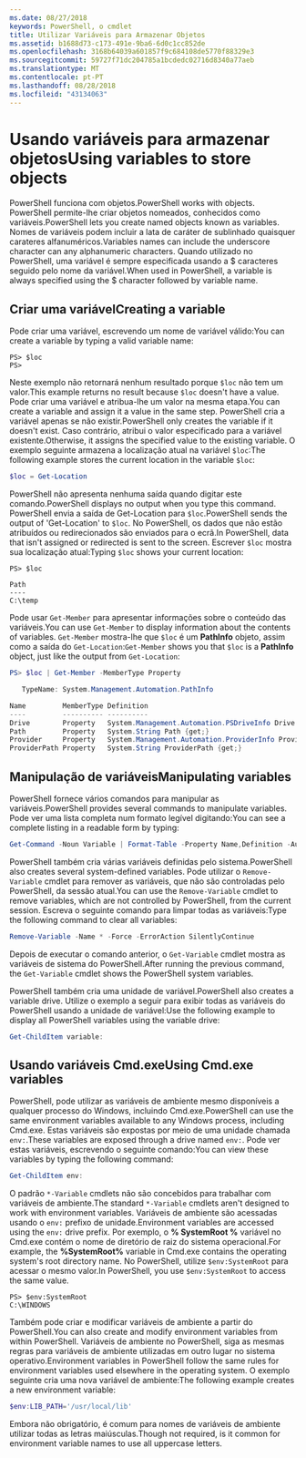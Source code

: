 ```yaml
---
ms.date: 08/27/2018
keywords: PowerShell, o cmdlet
title: Utilizar Variáveis para Armazenar Objetos
ms.assetid: b1688d73-c173-491e-9ba6-6d0c1cc852de
ms.openlocfilehash: 3168b64039a601857f9c684108de5770f88329e3
ms.sourcegitcommit: 59727f71dc204785a1bcdedc02716d8340a77aeb
ms.translationtype: MT
ms.contentlocale: pt-PT
ms.lasthandoff: 08/28/2018
ms.locfileid: "43134063"
---
```

# <a name="using-variables-to-store-objects"></a><span data-ttu-id="462ce-103">Usando variáveis para armazenar objetos</span><span class="sxs-lookup"><span data-stu-id="462ce-103">Using variables to store objects</span></span>

<span data-ttu-id="462ce-104">PowerShell funciona com objetos.</span><span class="sxs-lookup"><span data-stu-id="462ce-104">PowerShell works with objects.</span></span> <span data-ttu-id="462ce-105">PowerShell permite-lhe criar objetos nomeados, conhecidos como variáveis.</span><span class="sxs-lookup"><span data-stu-id="462ce-105">PowerShell lets you create named objects known as variables.</span></span>
<span data-ttu-id="462ce-106">Nomes de variáveis podem incluir a lata de caráter de sublinhado quaisquer carateres alfanuméricos.</span><span class="sxs-lookup"><span data-stu-id="462ce-106">Variables names can include the underscore character can any alphanumeric characters.</span></span> <span data-ttu-id="462ce-107">Quando utilizado no PowerShell, uma variável é sempre especificada usando a \$ caracteres seguido pelo nome da variável.</span><span class="sxs-lookup"><span data-stu-id="462ce-107">When used in PowerShell, a variable is always specified using the \$ character followed by variable name.</span></span>

## <a name="creating-a-variable"></a><span data-ttu-id="462ce-108">Criar uma variável</span><span class="sxs-lookup"><span data-stu-id="462ce-108">Creating a variable</span></span>

<span data-ttu-id="462ce-109">Pode criar uma variável, escrevendo um nome de variável válido:</span><span class="sxs-lookup"><span data-stu-id="462ce-109">You can create a variable by typing a valid variable name:</span></span>

```
PS> $loc
PS>
```

<span data-ttu-id="462ce-110">Neste exemplo não retornará nenhum resultado porque `$loc` não tem um valor.</span><span class="sxs-lookup"><span data-stu-id="462ce-110">This example returns no result because `$loc` doesn't have a value.</span></span> <span data-ttu-id="462ce-111">Pode criar uma variável e atribua-lhe um valor na mesma etapa.</span><span class="sxs-lookup"><span data-stu-id="462ce-111">You can create a variable and assign it a value in the same step.</span></span> <span data-ttu-id="462ce-112">PowerShell cria a variável apenas se não existir.</span><span class="sxs-lookup"><span data-stu-id="462ce-112">PowerShell only creates the variable if it doesn't exist.</span></span>
<span data-ttu-id="462ce-113">Caso contrário, atribui o valor especificado para a variável existente.</span><span class="sxs-lookup"><span data-stu-id="462ce-113">Otherwise, it assigns the specified value to the existing variable.</span></span> <span data-ttu-id="462ce-114">O exemplo seguinte armazena a localização atual na variável `$loc`:</span><span class="sxs-lookup"><span data-stu-id="462ce-114">The following example stores the current location in the variable `$loc`:</span></span>

```powershell
$loc = Get-Location
```

<span data-ttu-id="462ce-115">PowerShell não apresenta nenhuma saída quando digitar este comando.</span><span class="sxs-lookup"><span data-stu-id="462ce-115">PowerShell displays no output when you type this command.</span></span> <span data-ttu-id="462ce-116">PowerShell envia a saída de Get-Location para `$loc`.</span><span class="sxs-lookup"><span data-stu-id="462ce-116">PowerShell sends the output of 'Get-Location' to `$loc`.</span></span> <span data-ttu-id="462ce-117">No PowerShell, os dados que não estão atribuídos ou redirecionados são enviados para o ecrã.</span><span class="sxs-lookup"><span data-stu-id="462ce-117">In PowerShell, data that isn't assigned or redirected is sent to the screen.</span></span> <span data-ttu-id="462ce-118">Escrever `$loc` mostra sua localização atual:</span><span class="sxs-lookup"><span data-stu-id="462ce-118">Typing `$loc` shows your current location:</span></span>

```
PS> $loc

Path
----
C:\temp
```

<span data-ttu-id="462ce-119">Pode usar `Get-Member` para apresentar informações sobre o conteúdo das variáveis.</span><span class="sxs-lookup"><span data-stu-id="462ce-119">You can use `Get-Member` to display information about the contents of variables.</span></span> <span data-ttu-id="462ce-120">`Get-Member` mostra-lhe que `$loc` é um **PathInfo** objeto, assim como a saída do `Get-Location`:</span><span class="sxs-lookup"><span data-stu-id="462ce-120">`Get-Member` shows you that `$loc` is a **PathInfo** object, just like the output from `Get-Location`:</span></span>

```powershell
PS> $loc | Get-Member -MemberType Property

   TypeName: System.Management.Automation.PathInfo

Name         MemberType Definition
----         ---------- ----------
Drive        Property   System.Management.Automation.PSDriveInfo Drive {get;}
Path         Property   System.String Path {get;}
Provider     Property   System.Management.Automation.ProviderInfo Provider {...
ProviderPath Property   System.String ProviderPath {get;}
```

## <a name="manipulating-variables"></a><span data-ttu-id="462ce-121">Manipulação de variáveis</span><span class="sxs-lookup"><span data-stu-id="462ce-121">Manipulating variables</span></span>

<span data-ttu-id="462ce-122">PowerShell fornece vários comandos para manipular as variáveis.</span><span class="sxs-lookup"><span data-stu-id="462ce-122">PowerShell provides several commands to manipulate variables.</span></span> <span data-ttu-id="462ce-123">Pode ver uma lista completa num formato legível digitando:</span><span class="sxs-lookup"><span data-stu-id="462ce-123">You can see a complete listing in a readable form by typing:</span></span>

```powershell
Get-Command -Noun Variable | Format-Table -Property Name,Definition -AutoSize -Wrap
```

<span data-ttu-id="462ce-124">PowerShell também cria várias variáveis definidas pelo sistema.</span><span class="sxs-lookup"><span data-stu-id="462ce-124">PowerShell also creates several system-defined variables.</span></span> <span data-ttu-id="462ce-125">Pode utilizar o `Remove-Variable` cmdlet para remover as variáveis, que não são controladas pelo PowerShell, da sessão atual.</span><span class="sxs-lookup"><span data-stu-id="462ce-125">You can use the `Remove-Variable` cmdlet to remove variables, which are not controlled by PowerShell, from the current session.</span></span> <span data-ttu-id="462ce-126">Escreva o seguinte comando para limpar todas as variáveis:</span><span class="sxs-lookup"><span data-stu-id="462ce-126">Type the following command to clear all variables:</span></span>

```powershell
Remove-Variable -Name * -Force -ErrorAction SilentlyContinue
```

<span data-ttu-id="462ce-127">Depois de executar o comando anterior, o `Get-Variable` cmdlet mostra as variáveis de sistema do PowerShell.</span><span class="sxs-lookup"><span data-stu-id="462ce-127">After running the previous command, the `Get-Variable` cmdlet shows the PowerShell system variables.</span></span>

<span data-ttu-id="462ce-128">PowerShell também cria uma unidade de variável.</span><span class="sxs-lookup"><span data-stu-id="462ce-128">PowerShell also creates a variable drive.</span></span> <span data-ttu-id="462ce-129">Utilize o exemplo a seguir para exibir todas as variáveis do PowerShell usando a unidade de variável:</span><span class="sxs-lookup"><span data-stu-id="462ce-129">Use the following example to display all PowerShell variables using the variable drive:</span></span>

```powershell
Get-ChildItem variable:
```

## <a name="using-cmdexe-variables"></a><span data-ttu-id="462ce-130">Usando variáveis Cmd.exe</span><span class="sxs-lookup"><span data-stu-id="462ce-130">Using Cmd.exe variables</span></span>

<span data-ttu-id="462ce-131">PowerShell, pode utilizar as variáveis de ambiente mesmo disponíveis a qualquer processo do Windows, incluindo Cmd.exe.</span><span class="sxs-lookup"><span data-stu-id="462ce-131">PowerShell can use the same environment variables available to any Windows process, including Cmd.exe.</span></span> <span data-ttu-id="462ce-132">Estas variáveis são expostas por meio de uma unidade chamada `env:`.</span><span class="sxs-lookup"><span data-stu-id="462ce-132">These variables are exposed through a drive named `env:`.</span></span> <span data-ttu-id="462ce-133">Pode ver estas variáveis, escrevendo o seguinte comando:</span><span class="sxs-lookup"><span data-stu-id="462ce-133">You can view these variables by typing the following command:</span></span>

```powershell
Get-ChildItem env:
```

<span data-ttu-id="462ce-134">O padrão `*-Variable` cmdlets não são concebidos para trabalhar com variáveis de ambiente.</span><span class="sxs-lookup"><span data-stu-id="462ce-134">The standard `*-Variable` cmdlets aren't designed to work with environment variables.</span></span> <span data-ttu-id="462ce-135">Variáveis de ambiente são acessadas usando o `env:` prefixo de unidade.</span><span class="sxs-lookup"><span data-stu-id="462ce-135">Environment variables are accessed using the `env:` drive prefix.</span></span> <span data-ttu-id="462ce-136">Por exemplo, o **% SystemRoot %** variável no Cmd.exe contém o nome de diretório de raiz do sistema operacional.</span><span class="sxs-lookup"><span data-stu-id="462ce-136">For example, the **%SystemRoot%** variable in Cmd.exe contains the operating system's root directory name.</span></span> <span data-ttu-id="462ce-137">No PowerShell, utilize `$env:SystemRoot` para acessar o mesmo valor.</span><span class="sxs-lookup"><span data-stu-id="462ce-137">In PowerShell, you use `$env:SystemRoot` to access the same value.</span></span>

```
PS> $env:SystemRoot
C:\WINDOWS
```

<span data-ttu-id="462ce-138">Também pode criar e modificar variáveis de ambiente a partir do PowerShell.</span><span class="sxs-lookup"><span data-stu-id="462ce-138">You can also create and modify environment variables from within PowerShell.</span></span> <span data-ttu-id="462ce-139">Variáveis de ambiente no PowerShell, siga as mesmas regras para variáveis de ambiente utilizadas em outro lugar no sistema operativo.</span><span class="sxs-lookup"><span data-stu-id="462ce-139">Environment variables in PowerShell follow the same rules for environment variables used elsewhere in the operating system.</span></span> <span data-ttu-id="462ce-140">O exemplo seguinte cria uma nova variável de ambiente:</span><span class="sxs-lookup"><span data-stu-id="462ce-140">The following example creates a new environment variable:</span></span>

```powershell
$env:LIB_PATH='/usr/local/lib'
```

<span data-ttu-id="462ce-141">Embora não obrigatório, é comum para nomes de variáveis de ambiente utilizar todas as letras maiúsculas.</span><span class="sxs-lookup"><span data-stu-id="462ce-141">Though not required, is it common for environment variable names to use all uppercase letters.</span></span>
